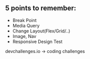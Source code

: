 ## 5 points to remember:

- Break Point
- Media Query
- Change Layout(Flex/Grid/..)
- Image, Nav
- Responsive Design Test

devchallenges.io -> coding challenges
